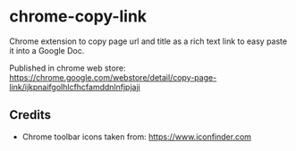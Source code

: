 # chrome-copy-link
Chrome extension to copy page url and title as a rich text link to easy paste it into a Google Doc.

Published in chrome web store: https://chrome.google.com/webstore/detail/copy-page-link/ijkpnaifgolhlcfhcfamddnlnfjpjaji

## Credits
* Chrome toolbar icons taken from: https://www.iconfinder.com

